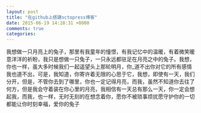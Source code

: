 ```yaml
---
layout: post
title: "在github上搭建octopress博客"
date: 2015-06-19 14:28:31 +0800
comments: true
categories: 
---
```

我想做一只月亮上的兔子，那里有我童年的憧憬，有我记忆中的温暖，有着微笑暖意洋洋的祈盼，我只是想做一只兔子，一只永远都驻足在月亮之中的兔子。我想，你也一样，虽大多时候我们一起遥望头上那轮明月，你_道不出你对它的所有感情我也道不出，可是，我知道，你寄许着无限的心思于它，我想，即使有一天，我们分开，但是，不管你去到了哪里，你也一定记得月亮，而我，虽然不知道你去往了何方，但是我会守着装在你心里的月亮，我相信有一天总有那么一天，你一定会想起我，而我，也一样，无时无刻的在想念着你，愿你不被琐事烦扰愿守护你的一切都能让你时刻幸福，爱你的兔子
